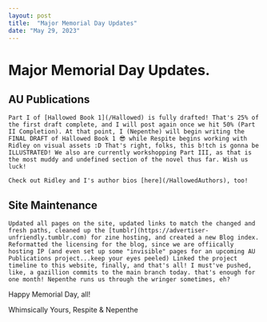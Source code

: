 ```yaml
---
layout: post
title:  "Major Memorial Day Updates"
date: "May 29, 2023"
---
```


# Major Memorial Day Updates.

## AU Publications

    Part I of [Hallowed Book 1](/Hallowed) is fully drafted! That's 25% of the first draft complete, and I will post again once we hit 50% (Part II Completion). At that point, I (Nepenthe) will begin writing the FINAL DRAFT of Hallowed Book 1 😎 while Respite begins working with Ridley on visual assets :D That's right, folks, this b!tch is gonna be ILLUSTRATED! We also are currently workshopping Part III, as that is the most muddy and undefined section of the novel thus far. Wish us luck!

    Check out Ridley and I's author bios [here](/HallowedAuthors), too!

## Site Maintenance
    Updated all pages on the site, updated links to match the changed and fresh paths, cleaned up the [tumblr](https://advertiser-unfriendly.tumblr.com) for zine hosting, and created a new Blog index. Reformatted the licensing for the blog, since we are offiically hosting IP (and even set up some "invisible" pages for an upcoming AU Publications project...keep your eyes peeled) Linked the project timeline to this website, finally, and that's all! I must've pushed, like, a gazillion commits to the main branch today. that's enough for one month! Nepenthe runs us through the wringer sometimes, eh?


Happy Memorial Day, all!

Whimsically Yours,
Respite & Nepenthe

